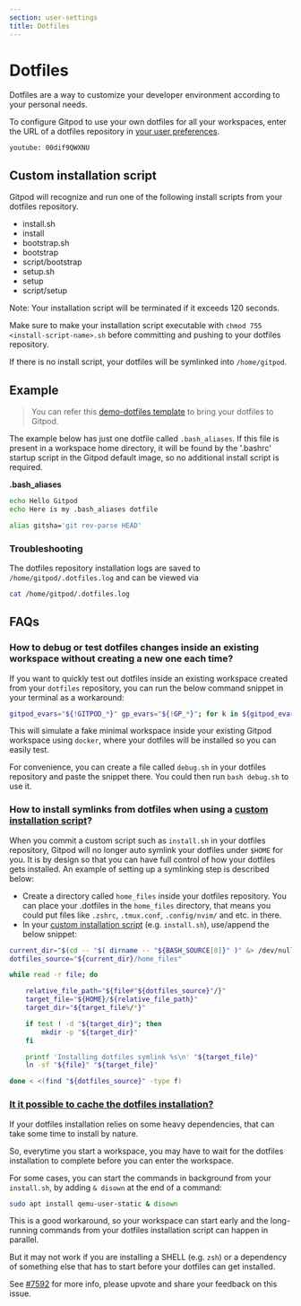 ```yaml
---
section: user-settings
title: Dotfiles
---
```


<script context="module">
  export const prerender = true;
</script>

# Dotfiles

Dotfiles are a way to customize your developer environment according to your personal needs.

To configure Gitpod to use your own dotfiles for all your workspaces, enter the URL of a dotfiles repository in [your user preferences](https://gitpod.io/preferences).

`youtube: 00dif9QWXNU`

## Custom installation script

Gitpod will recognize and run one of the following install scripts from your dotfiles repository.

- install.sh
- install
- bootstrap.sh
- bootstrap
- script/bootstrap
- setup.sh
- setup
- script/setup

Note: Your installation script will be terminated if it exceeds 120 seconds.

Make sure to make your installation script executable with `chmod 755 <install-script-name>.sh` before committing and pushing to your dotfiles repository.

If there is no install script, your dotfiles will be symlinked into `/home/gitpod`.

## Example

> You can refer this [demo-dotfiles template](https://github.com/gitpod-io/demo-dotfiles) to bring your dotfiles to Gitpod.

The example below has just one dotfile called `.bash_aliases`. If this file is present in a workspace home directory, it will be found by the '.bashrc' startup script in the Gitpod default image, so no additional install script is required.

**.bash_aliases**

```sh
echo Hello Gitpod
echo Here is my .bash_aliases dotfile

alias gitsha='git rev-parse HEAD'
```

### Troubleshooting

The dotfiles repository installation logs are saved to `/home/gitpod/.dotfiles.log` and can be viewed via

```bash
cat /home/gitpod/.dotfiles.log
```

## FAQs

### How to debug or test dotfiles changes inside an existing workspace without creating a new one each time?

If you want to quickly test out dotfiles inside an existing workspace created from your `dotfiles` repository, you can run the below command snippet in your terminal as a workaround:

```bash
gitpod_evars="${!GITPOD_*}" gp_evars="${!GP_*}"; for k in ${gitpod_evars:-} ${gp_evars:-}; do dargs+=(-e "${k}"); done; docker run "${dargs[@]}" --net=host --rm -v $PWD:/home/gitpod/.dotfiles -v /workspace:/workspace -v /ide:/ide -v /usr/bin/gp:/usr/bin/gp:ro -v /.supervisor:/.supervisor -v /var/run/docker.sock:/var/run/docker.sock --privileged -it gitpod/workspace-full bash -c 'trap "echo -e \"=== Run \033[1;32mexit\033[0m command to leave debug workspace\"; exec bash -li" EXIT ERR; echo "PROMPT_COMMAND=\"echo -n \\\"[debug-workspace] \\\"; \$PROMPT_COMMAND\"" >> $HOME/.bashrc; eval "$(gp env -e)"; dot_path="${HOME}/.dotfiles"; for s in install setup bootstrap; do if p="${dot_path}/${s}" && test -x "${p}" || p="${p}.sh" && test -x "${p}"; then set +m; "$p"; set -m; exit; fi; done; while read -r file; do rf_path="${file#"${dot_path}"/}"; target_file="${HOME}/${rf_path}"; target_dir="${target_file%/*}"; if test ! -d "$target_dir"; then mkdir -p "$target_dir"; fi; ln -sf "$file" "$target_file"; done < <(find "${dot_path}" -type f);'
```

This will simulate a fake minimal workspace inside your existing Gitpod workspace using `docker`, where your dotfiles will be installed so you can easily test.

For convenience, you can create a file called `debug.sh` in your dotfiles repository and paste the snippet there. You could then run `bash debug.sh` to use it.

### How to install symlinks from dotfiles when using a [custom installation script](#custom-installation-script)?

When you commit a custom script such as `install.sh` in your dotfiles repository, Gitpod will no longer auto symlink your dotfiles under `$HOME` for you. It is by design so that you can have full control of how your dotfiles gets installed. An example of setting up a symlinking step is described below:

- Create a directory called `home_files` inside your dotfiles repository. You can place your .dotfiles in the `home_files` directory, that means you could put files like `.zshrc`, `.tmux.conf`, `.config/nvim/` and etc. in there.
- In your [custom installation script](#custom-installation-script) (e.g. `install.sh`), use/append the below snippet:

```bash
current_dir="$(cd -- "$( dirname -- "${BASH_SOURCE[0]}" )" &> /dev/null && pwd)"
dotfiles_source="${current_dir}/home_files"

while read -r file; do

    relative_file_path="${file#"${dotfiles_source}"/}"
    target_file="${HOME}/${relative_file_path}"
    target_dir="${target_file%/*}"

    if test ! -d "${target_dir}"; then
        mkdir -p "${target_dir}"
    fi

    printf 'Installing dotfiles symlink %s\n' "${target_file}"
    ln -sf "${file}" "${target_file}"

done < <(find "${dotfiles_source}" -type f)
```

### [It it possible to cache the dotfiles installation?](https://discord.com/channels/816244985187008514/1072003259075657849)

<!-- DISCORD_BOT_FAQ - DO NOT REMOVE -->

If your dotfiles installation relies on some heavy dependencies, that can take some time to install by nature.

So, everytime you start a workspace, you may have to wait for the dotfiles installation to complete before you can enter the workspace.

For some cases, you can start the commands in background from your `install.sh`, by adding `& disown` at the end of a command:

```bash
sudo apt install qemu-user-static & disown
```

This is a good workaround, so your workspace can start early and the long-running commands from your dotfiles installation script can happen in parallel.

But it may not work if you are installing a SHELL (e.g. `zsh`) or a dependency of something else that has to start before your dotfiles can get installed.

See [#7592](https://github.com/gitpod-io/gitpod/issues/7592) for more info, please upvote and share your feedback on this issue.
